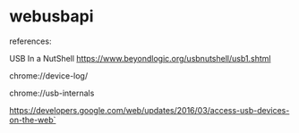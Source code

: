 # webusbapi

references:  


USB In a NutShell https://www.beyondlogic.org/usbnutshell/usb1.shtml

chrome://device-log/

chrome://usb-internals

https://developers.google.com/web/updates/2016/03/access-usb-devices-on-the-web`